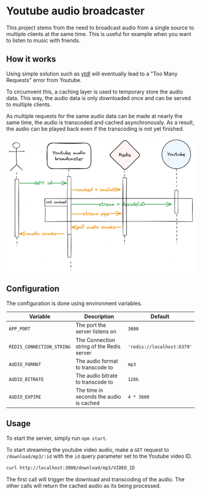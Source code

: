  # Youtube audio broadcaster
 
This project stems from the need to broadcast audio from a single source to multiple clients at the same time.
This is useful for example when you want to listen to music with friends.

## How it works

Using simple solution such as [ytdl](https://github.com/distubejs/ytdl-core) will eventually lead 
to a "Too Many Requests" error from Youtube.

To circumvent this, a caching layer is used to temporary store the audio data. 
This way, the audio data is only downloaded once and can be served to multiple clients.

As multiple requests for the same audio data can be made at nearly the same time, 
the audio is transcoded and cached asynchronously. As a result, the audio can be played back
even if the transcoding is not yet finished.

![sequence](./resources/youtube-audio-broadcaster-sequence.png)

## Configuration

The configuration is done using environment variables.


| Variable                  | Description                               | Default                    |
|---------------------------|-------------------------------------------|----------------------------|
| `APP_PORT`                | The port the server listens on            | `3000`                     |
| `REDIS_CONNECTION_STRING` | The Connection string of the Redis server | `'redis://localhost:6379'` |
| `AUDIO_FORMAT`            | The audio format to transcode to          | `mp3`                      |
| `AUDIO_BITRATE`           | The audio bitrate to transcode to         | `128k`                     |
| `AUDIO_EXPIRE`            | The time in seconds the audio is cached   | `4 * 3600`                 |

## Usage

To start the server, simply run `npm start`.

To start streaming the youtube video audio, make a `GET` request to `/download/mp3/:id` with the `id` query parameter set to the Youtube video ID.

```bash
curl http://localhost:3000/download/mp3/VIDEO_ID
```

The first call will trigger the download and transcoding of the audio. 
The other calls will return the cached audio as its being processed.

